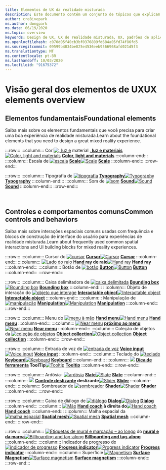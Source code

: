 ```yaml
---
title: Elementos de UX da realidade misturada
description: Este documento contém um conjunto de tópicos que explicam como projetar para dispositivos de realidade misturada.
author: cre8ivepark
ms.author: dongpark
ms.date: 06/19/2020
ms.topic: overview
keywords: Design de UX, UX de realidade misturada, UX, padrões de aplicativo, controles, estilo, HoloLens, interação, interação espacial, IU espacial, elementos de UX, comportamentos, blocos de construção, tipografia, cor
ms.openlocfilehash: c070d05f40cb3bf0376809fd684a05fd74f86fd5
ms.sourcegitcommit: 09599b4034be825e4536eeb9566968afd021d5f3
ms.translationtype: MT
ms.contentlocale: pt-BR
ms.lasthandoff: 10/03/2020
ms.locfileid: "91675372"
---
```

# <a name="ux-elements-overview"></a><span data-ttu-id="4a82b-104">Visão geral dos elementos de UX</span><span class="sxs-lookup"><span data-stu-id="4a82b-104">UX elements overview</span></span>
## <a name="foundational-elements"></a><span data-ttu-id="4a82b-105">Elementos fundamentais</span><span class="sxs-lookup"><span data-stu-id="4a82b-105">Foundational elements</span></span>
<span data-ttu-id="4a82b-106">Saiba mais sobre os elementos fundamentais que você precisa para criar uma boa experiência de realidade misturada.</span><span class="sxs-lookup"><span data-stu-id="4a82b-106">Learn about the foundational elements that you need to design a great mixed reality experience.</span></span>

:::row:::
    :::column:::
       <span data-ttu-id="4a82b-107">Cor [ ![ , luz e](images/640px-fragments.png)](color-light-and-materials.md) material **[, luz e materiais](color-light-and-materials.md)**</span><span class="sxs-lookup"><span data-stu-id="4a82b-107">[![Color, light and materials](images/640px-fragments.png)](color-light-and-materials.md) **[Color, light and materials](color-light-and-materials.md)**</span></span>
    :::column-end:::
    :::column:::
       <span data-ttu-id="4a82b-108">Escala de [ ![ escala](images/volvo-cars-microsoft-hololens-experience01-640px.png)](scale.md) **[Scale](scale.md)**</span><span class="sxs-lookup"><span data-stu-id="4a82b-108">[![Scale](images/volvo-cars-microsoft-hololens-experience01-640px.png)](scale.md) **[Scale](scale.md)**</span></span>
    :::column-end:::
:::row-end:::

:::row:::
    :::column:::
       <span data-ttu-id="4a82b-109">Tipografia de [ ![ tipografia](images/typography-cover.png)](typography.md) **[Typography](typography.md)**</span><span class="sxs-lookup"><span data-stu-id="4a82b-109">[![Typography](images/typography-cover.png)](typography.md) **[Typography](typography.md)**</span></span>
    :::column-end:::
    :::column:::
       <span data-ttu-id="4a82b-110">Som de [ ![ som](images/spatialaudio.png)](spatial-sound-design.md) **[Sound](spatial-sound-design.md)**</span><span class="sxs-lookup"><span data-stu-id="4a82b-110">[![Sound](images/spatialaudio.png)](spatial-sound-design.md) **[Sound](spatial-sound-design.md)**</span></span>
    :::column-end:::
:::row-end:::

<br>

## <a name="common-controls-and-behaviors"></a><span data-ttu-id="4a82b-111">Controles e comportamentos comuns</span><span class="sxs-lookup"><span data-stu-id="4a82b-111">Common controls and behaviors</span></span>
<span data-ttu-id="4a82b-112">Saiba mais sobre interações espaciais comuns usadas com frequência e blocos de construção de interface do usuário para experiências de realidade misturada.</span><span class="sxs-lookup"><span data-stu-id="4a82b-112">Learn about frequently used common spatial interactions and UI building blocks for mixed reality experiences.</span></span>

:::row:::
    :::column:::
       <span data-ttu-id="4a82b-113">Cursor do [ ![ cursor](images/UX_Hero_Cursor.jpg)](cursors.md) **[Cursor](cursors.md)**</span><span class="sxs-lookup"><span data-stu-id="4a82b-113">[![Cursor](images/UX_Hero_Cursor.jpg)](cursors.md) **[Cursor](cursors.md)**</span></span>
    :::column-end:::
    :::column:::
       <span data-ttu-id="4a82b-114">[ ![ Lado do raio](images/UX_Hero_HandRay.jpg)](point-and-commit.md) **[Hand ray](point-and-commit.md) de raio**</span><span class="sxs-lookup"><span data-stu-id="4a82b-114">[![Hand ray](images/UX_Hero_HandRay.jpg)](point-and-commit.md) **[Hand ray](point-and-commit.md)**</span></span>
    :::column-end:::
    :::column:::
       <span data-ttu-id="4a82b-115">Botão de [ ![ botão](images/UX_Hero_Button.jpg)](button.md) **[Button](button.md)**</span><span class="sxs-lookup"><span data-stu-id="4a82b-115">[![Button](images/UX_Hero_Button.jpg)](button.md) **[Button](button.md)**</span></span>
    :::column-end:::
:::row-end:::

:::row:::
    :::column:::
       <span data-ttu-id="4a82b-116">Caixa delimitadora de [ ![ caixa delimitada](images/UX_Hero_BoundingBox.jpg)](app-bar-and-bounding-box.md) **[Bounding box](app-bar-and-bounding-box.md)**</span><span class="sxs-lookup"><span data-stu-id="4a82b-116">[![Bounding box](images/UX_Hero_BoundingBox.jpg)](app-bar-and-bounding-box.md) **[Bounding box](app-bar-and-bounding-box.md)**</span></span>
    :::column-end:::
    :::column:::
       <span data-ttu-id="4a82b-117">Objeto de interação do [ ![ objeto que interage](images/UX_Hero_Interactable.jpg)](interactable-object.md) **[Interactable object](interactable-object.md)**</span><span class="sxs-lookup"><span data-stu-id="4a82b-117">[![Interactable object](images/UX_Hero_Interactable.jpg)](interactable-object.md) **[Interactable object](interactable-object.md)**</span></span>
    :::column-end:::
    :::column:::
       <span data-ttu-id="4a82b-118">Manipulação de [ ![ manipulação](images/UX_Hero_Manipulation.jpg)](direct-manipulation.md) **[Manipulation](direct-manipulation.md)**</span><span class="sxs-lookup"><span data-stu-id="4a82b-118">[![Manipulation](images/UX_Hero_Manipulation.jpg)](direct-manipulation.md) **[Manipulation](direct-manipulation.md)**</span></span>
    :::column-end:::
:::row-end:::

:::row:::
    :::column:::
       <span data-ttu-id="4a82b-119">Menu do [ ![ menu à mão](images/UX_Hero_HandMenu.jpg)](hand-menu.md) **[Hand menu](hand-menu.md)**</span><span class="sxs-lookup"><span data-stu-id="4a82b-119">[![Hand menu](images/UX_Hero_HandMenu.jpg)](hand-menu.md) **[Hand menu](hand-menu.md)**</span></span>
    :::column-end:::
    :::column:::
       <span data-ttu-id="4a82b-120">[ ![ Near menu](images/UX_Hero_NearMenu.jpg)](near-menu.md) **[próximo ao menu](near-menu.md)**</span><span class="sxs-lookup"><span data-stu-id="4a82b-120">[![Near menu](images/UX_Hero_NearMenu.jpg)](near-menu.md) **[Near menu](near-menu.md)**</span></span>
    :::column-end:::
    :::column:::
       <span data-ttu-id="4a82b-121">Coleção de objetos da [ ![ coleção de objetos](images/UX_Hero_ObjectCollection.jpg)](object-collection.md) **[Object collection](object-collection.md)**</span><span class="sxs-lookup"><span data-stu-id="4a82b-121">[![Object collection](images/UX_Hero_ObjectCollection.jpg)](object-collection.md) **[Object collection](object-collection.md)**</span></span>
    :::column-end:::
:::row-end:::

:::row:::
    :::column:::
       <span data-ttu-id="4a82b-122">Entrada de voz de [ ![ entrada de voz](images/UX_Hero_VoiceCommand.jpg)](voice-input.md) **[Voice input](voice-input.md)**</span><span class="sxs-lookup"><span data-stu-id="4a82b-122">[![Voice input](images/UX_Hero_VoiceCommand.jpg)](voice-input.md) **[Voice input](voice-input.md)**</span></span>
    :::column-end:::
    :::column:::
       <span data-ttu-id="4a82b-123">Teclado do [ ![ teclado](images/UX_Hero_Keyboard.jpg)](keyboard.md) **[Keyboard](keyboard.md)**</span><span class="sxs-lookup"><span data-stu-id="4a82b-123">[![Keyboard](images/UX_Hero_Keyboard.jpg)](keyboard.md) **[Keyboard](keyboard.md)**</span></span>
    :::column-end:::
    :::column:::
       <span data-ttu-id="4a82b-124">[ ![](images/UX_Hero_Tooltip.jpg)](tooltip.md) **[Dica de ferramenta](tooltip.md) ToolTip**</span><span class="sxs-lookup"><span data-stu-id="4a82b-124">[![Tooltip](images/UX_Hero_Tooltip.jpg)](tooltip.md) **[Tooltip](tooltip.md)**</span></span>
    :::column-end:::
:::row-end:::

:::row:::
    :::column:::
       <span data-ttu-id="4a82b-125">Ardósia- [ ![ ardósia](images/UX_Hero_Slate.jpg)](slate.md) **[Slate](slate.md)**</span><span class="sxs-lookup"><span data-stu-id="4a82b-125">[![Slate](images/UX_Hero_Slate.jpg)](slate.md) **[Slate](slate.md)**</span></span>
    :::column-end:::
    :::column:::
       <span data-ttu-id="4a82b-126">[ ![](images/UX_Hero_Slider.jpg)](slider.md) **[Controle deslizante](slider.md) deslizante**</span><span class="sxs-lookup"><span data-stu-id="4a82b-126">[![Slider](images/UX_Hero_Slider.jpg)](slider.md) **[Slider](slider.md)**</span></span>
    :::column-end:::
    :::column:::
        <span data-ttu-id="4a82b-127">Sombreador de [ ![ sombreador](images/UX_Hero_StandardShader.jpg)](shader.md) **[Shader](shader.md)**</span><span class="sxs-lookup"><span data-stu-id="4a82b-127">[![Shader](images/UX_Hero_StandardShader.jpg)](shader.md) **[Shader](shader.md)**</span></span>
    :::column-end:::
:::row-end:::

:::row:::
    :::column:::
       <span data-ttu-id="4a82b-128">Caixa de diálogo de [ ![ diálogo](images/MRTK_UX_Dialog.jpg)](dialog-ui.md) **[Dialog](dialog-ui.md)**</span><span class="sxs-lookup"><span data-stu-id="4a82b-128">[![Dialog](images/MRTK_UX_Dialog.jpg)](dialog-ui.md) **[Dialog](dialog-ui.md)**</span></span>
    :::column-end:::
    :::column:::
       <span data-ttu-id="4a82b-129">[ ![ Mão](images/HandCoach/MRTK_handCoach.jpg)](hand-coach.md) **[Hand coach](hand-coach.md) à direita do**</span><span class="sxs-lookup"><span data-stu-id="4a82b-129">[![Hand coach](images/HandCoach/MRTK_handCoach.jpg)](hand-coach.md) **[Hand coach](hand-coach.md)**</span></span>
    :::column-end:::
    :::column:::
       <span data-ttu-id="4a82b-130">Malha espacial da [ ![ malha espacial](images/MRTK_PulseShader_SpatialMesh.gif)](spatial-mesh-ux.md) **[Spatial mesh](spatial-mesh-ux.md)**</span><span class="sxs-lookup"><span data-stu-id="4a82b-130">[![Spatial mesh](images/MRTK_PulseShader_SpatialMesh.gif)](spatial-mesh-ux.md) **[Spatial mesh](spatial-mesh-ux.md)**</span></span>
    :::column-end:::
:::row-end:::

:::row:::
    :::column:::
        <span data-ttu-id="4a82b-131">[ ![ Etiquetas de mural e marcação – ao longo](images/MRTK_TagAlong.gif)](billboarding-and-tag-along.md) do **[mural e da marca](billboarding-and-tag-along.md)**</span><span class="sxs-lookup"><span data-stu-id="4a82b-131">[![Billboarding and tag-along](images/MRTK_TagAlong.gif)](billboarding-and-tag-along.md) **[Billboarding and tag-along](billboarding-and-tag-along.md)**</span></span>
    :::column-end:::
    :::column:::
       <span data-ttu-id="4a82b-132">Indicador de progresso do [ ![ indicador de progresso](images/MRTK_ProgressIndicator.gif)](progress.md) **[Progress indicator](progress.md)**</span><span class="sxs-lookup"><span data-stu-id="4a82b-132">[![Progress indicator](images/MRTK_ProgressIndicator.gif)](progress.md) **[Progress indicator](progress.md)**</span></span>
    :::column-end:::
    :::column:::
       <span data-ttu-id="4a82b-133">Superfície [ ![ Magnetism](images/MRTK_SurfaceMagnetism.gif)](surface-magnetism.md) **[Surface Magnetism](surface-magnetism.md)**</span><span class="sxs-lookup"><span data-stu-id="4a82b-133">[![Surface magnetism](images/MRTK_SurfaceMagnetism.gif)](surface-magnetism.md) **[Surface magnetism](surface-magnetism.md)**</span></span>
    :::column-end:::
:::row-end:::

<br>
